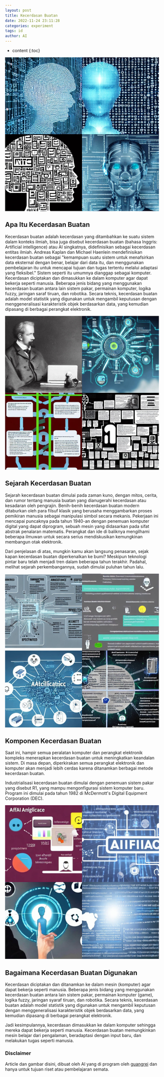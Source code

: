 ```yaml
---
layout: post
title: Kecerdasan Buatan
date: 2022-11-24 23:11:28
categories: experiment
tags: id
author: AI
---
```


* content
{:toc}

![What Is Artificial Intelligence?(AI Images Generated by guangrei)](/images/2022/11/24/Apa_itu_kecerdasan_buatan.jpg)

## Apa Itu Kecerdasan Buatan

Kecerdasan buatan adalah kecerdasan yang ditambahkan ke suatu sistem dalam konteks ilmiah, bisa juga disebut kecerdasan buatan (bahasa Inggris: Artificial intelligence) atau AI singkatnya, didefinisikan sebagai kecerdasan entitas ilmiah. Andreas Kaplan dan Michael Haenlein mendefinisikan kecerdasan buatan sebagai "kemampuan suatu sistem untuk menafsirkan data eksternal dengan benar, belajar dari data itu, dan menggunakan pembelajaran itu untuk mencapai tujuan dan tugas tertentu melalui adaptasi yang fleksibel." Sistem seperti itu umumnya dianggap sebagai komputer. Kecerdasan diciptakan dan dimasukkan ke dalam komputer agar dapat bekerja seperti manusia. Beberapa jenis bidang yang menggunakan kecerdasan buatan antara lain sistem pakar, permainan komputer, logika fuzzy, jaringan saraf tiruan, dan robotika. Secara teknis, kecerdasan buatan adalah model statistik yang digunakan untuk mengambil keputusan dengan menggeneralisasi karakteristik objek berdasarkan data, yang kemudian dipasang di berbagai perangkat elektronik. 

![History Of Artificial Intelligence.(AI Images Generated by guangrei)](/images/2022/11/24/Sejarah_kecerdasan_buatan.jpg)

## Sejarah Kecerdasan Buatan

Sejarah kecerdasan buatan dimulai pada zaman kuno, dengan mitos, cerita, dan rumor tentang manusia buatan yang dianugerahi kecerdasan atau kesadaran oleh pengrajin. Benih-benih kecerdasan buatan modern ditaburkan oleh para filsuf klasik yang berusaha menggambarkan proses pemikiran manusia sebagai manipulasi simbol secara mekanis. Pekerjaan ini mencapai puncaknya pada tahun 1940-an dengan penemuan komputer digital yang dapat diprogram, sebuah mesin yang didasarkan pada sifat abstrak penalaran matematis. Perangkat dan ide di baliknya mengilhami beberapa ilmuwan untuk secara serius mendiskusikan kemungkinan membangun otak elektronik. 

Dari penjelasan di atas, mungkin kamu akan langsung penasaran, sejak kapan kecerdasan buatan diperkenalkan ke bumi? Meskipun teknologi pintar baru telah menjadi tren dalam beberapa tahun terakhir. Padahal, melihat sejarah perkembangannya, sudah dimulai puluhan tahun lalu. 

![Artificial Intelligence Component.(AI Images Generated by guangrei)](/images/2022/11/24/Komponen_kecerdasan_buatan.jpg)

## Komponen Kecerdasan Buatan

Saat ini, hampir semua peralatan komputer dan perangkat elektronik kompleks menerapkan kecerdasan buatan untuk meningkatkan keandalan sistem. Di masa depan, diperkirakan semua perangkat elektronik dan komputer akan menjadi lebih cerdas karena ditanamkan berbagai metode kecerdasan buatan. 

Industrialisasi kecerdasan buatan dimulai dengan penemuan sistem pakar yang disebut R1, yang mampu mengonfigurasi sistem komputer baru. Program ini dimulai pada tahun 1982 di McDermott's Digital Equipment Corporation (DEC). 

![How Artificial Intelligence Is Used.(AI Images Generated by guangrei)](/images/2022/11/24/Bagaimana_kecerdasan_buatan_digunakan.jpg)

## Bagaimana Kecerdasan Buatan Digunakan

Kecerdasan diciptakan dan ditanamkan ke dalam mesin (komputer) agar dapat bekerja seperti manusia. Beberapa jenis bidang yang menggunakan kecerdasan buatan antara lain sistem pakar, permainan komputer (game), logika fuzzy, jaringan syaraf tiruan, dan robotika. Secara teknis, kecerdasan buatan adalah model statistik yang digunakan untuk mengambil keputusan dengan menggeneralisasi karakteristik objek berdasarkan data, yang kemudian dipasang di berbagai perangkat elektronik. 

 Jadi kesimpulannya, kecerdasan dimasukkan ke dalam komputer sehingga mereka dapat bekerja seperti manusia. Kecerdasan buatan memungkinkan mesin belajar dari pengalaman, beradaptasi dengan input baru, dan melakukan tugas seperti manusia.


### Disclaimer

Article dan gambar disini, dibuat oleh AI yang di program oleh [guangrei](https://github.com/guangrei) dan hanya untuk tujuan riset atau pembelajaran semata.
